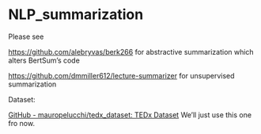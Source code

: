 # NLP_summarization



Please see

https://github.com/alebryvas/berk266 for abstractive summarization which alters BertSum’s code

 https://github.com/dmmiller612/lecture-summarizer for unsupervised summarization



Dataset:

[GitHub - mauropelucchi/tedx_dataset: TEDx Dataset](https://github.com/mauropelucchi/tedx_dataset) We’ll just use this one fro now.

